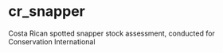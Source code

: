 # cr_snapper
Costa Rican spotted snapper stock assessment, conducted for Conservation International
